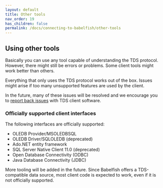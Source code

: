```yaml
---
layout: default
title: Other tools
nav_order: 19
has_children: false
permalink: /docs/connecting-to-babelfish/other-tools
---
```


## Using other tools

Basically you can use any tool capable of understanding the TDS protocol.
However, there might still be errors or problems. Some client tools might work better than
others. 

Everything that only uses the TDS protocol works out of the box. 
Issues might arise if too many unsupported features are used by the client. 

In the future, many of these issues will be resolved and we encourage you to [report
back issues](https://github.com/babelfish-for-postgresql/babelfish_extensions/issues) with TDS client software. 


### Officially supported client interfaces

The following interfaces are officially supported:

- OLEDB Provider/MSOLEDBSQL
- OLEDB Driver/SQLOLEDB (deprecated)
- Ado.NET entity framework
- SQL Server Native Client 11.0 (deprecated)
- Open Database Connectivity (ODBC)
- Java Database Connectivity (JDBC)

More tooling will be added in the future.  Since Babelfish offers a TDS-compatible
data source, most client code is expected to work, even if it is not officially
supported.

